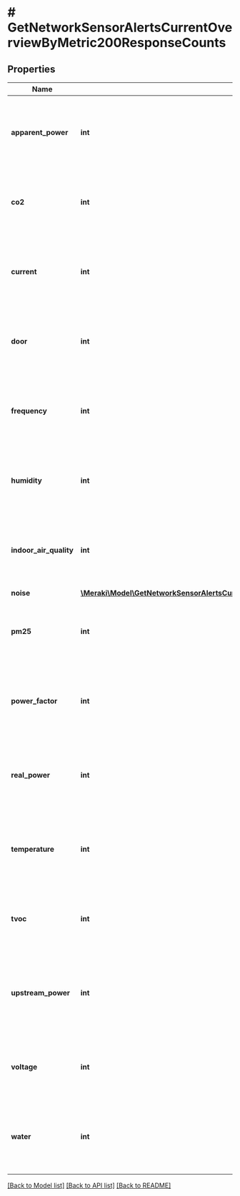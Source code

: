 # # GetNetworkSensorAlertsCurrentOverviewByMetric200ResponseCounts

## Properties

Name | Type | Description | Notes
------------ | ------------- | ------------- | -------------
**apparent_power** | **int** | Number of sensors that are currently alerting due to apparent power readings | [optional]
**co2** | **int** | Number of sensors that are currently alerting due to CO2 readings | [optional]
**current** | **int** | Number of sensors that are currently alerting due to electrical current readings | [optional]
**door** | **int** | Number of sensors that are currently alerting due to an open door | [optional]
**frequency** | **int** | Number of sensors that are currently alerting due to frequency readings | [optional]
**humidity** | **int** | Number of sensors that are currently alerting due to humidity readings | [optional]
**indoor_air_quality** | **int** | Number of sensors that are currently alerting due to indoor air quality readings | [optional]
**noise** | [**\Meraki\Model\GetNetworkSensorAlertsCurrentOverviewByMetric200ResponseCountsNoise**](GetNetworkSensorAlertsCurrentOverviewByMetric200ResponseCountsNoise.md) |  | [optional]
**pm25** | **int** | Number of sensors that are currently alerting due to PM2.5 readings | [optional]
**power_factor** | **int** | Number of sensors that are currently alerting due to power factor readings | [optional]
**real_power** | **int** | Number of sensors that are currently alerting due to real power readings | [optional]
**temperature** | **int** | Number of sensors that are currently alerting due to temperature readings | [optional]
**tvoc** | **int** | Number of sensors that are currently alerting due to TVOC readings | [optional]
**upstream_power** | **int** | Number of sensors that are currently alerting due to an upstream power outage | [optional]
**voltage** | **int** | Number of sensors that are currently alerting due to voltage readings | [optional]
**water** | **int** | Number of sensors that are currently alerting due to the presence of water | [optional]

[[Back to Model list]](../../README.md#models) [[Back to API list]](../../README.md#endpoints) [[Back to README]](../../README.md)
